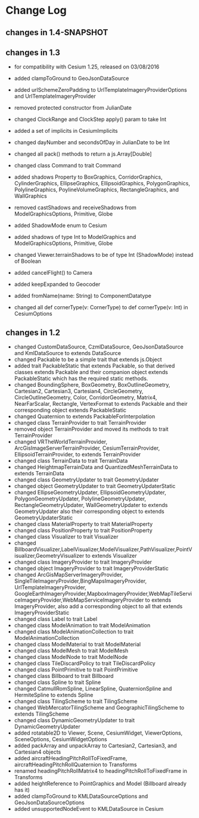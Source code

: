 Change Log
==========

## changes in 1.4-SNAPSHOT


## changes in 1.3
* for compatibility with Cesium 1.25, released on 03/08/2016

* added clampToGround to GeoJsonDataSource
* added urlSchemeZeroPadding to UrlTemplateImageryProviderOptions and UrlTemplateImageryProvider
* removed protected constructor from JulianDate
* changed ClockRange and ClockStep apply() param to take Int
* added a set of implicits in CesiumImplicits
* changed dayNumber and secondsOfDay in JulianDate to be Int
* changed all pack() methods to return a js.Array[Double]  
* changed class Command to trait Command

* added shadows Property to BoxGraphics, CorridorGraphics, CylinderGraphics, EllipseGraphics, 
EllipsoidGraphics, PolygonGraphics, PolylineGraphics, 
PoylineVolumeGraphics, RectangleGraphics, and WallGraphics

* removed castShadows and receiveShadows from ModelGraphicsOptions, Primitive, Globe
* added ShadowMode enum to Cesium
* added shadows of type Int to ModelGraphics and ModelGraphicsOptions, Primitive, Globe
* changed Viewer.terrainShadows to be of type Int (ShadowMode) instead of Boolean
* added cancelFlight() to Camera
* added keepExpanded to Geocoder
* added fromName(name: String) to ComponentDatatype
* changed all def cornerType(v: CornerType) to def cornerType(v: Int) in CesiumOptions


## changes in 1.2

* changed CustomDataSource, CzmlDataSource, GeoJsonDataSource and KmlDataSource to extends DataSource
* changed Packable to be a simple trait that extends js.Object
* added trait PackableStatic that extends Packable, so that derived classes extends Packable and
their companion object extends PackableStatic which has the required static methods.
* changed BoundingSphere, BoxGeometry, BoxOutlineGeometry, Cartesian2, Cartesian3, Cartesian4, CircleGeometry,
CircleOutlineGeometry, Color, CorridorGeometry, Matrix4, NearFarScalar, Rectangle,
VertexFormat to extends Packable and their corresponding object extends PackableStatic
* changed Quaternion to extends PackableForInterpolation
* changed class TerrainProvider to trait TerrainProvider
* removed object TerrainProvider and moved its methods to trait TerrainProvider
* changed VRTheWorldTerrainProvider, ArcGisImageServerTerrainProvider, CesiumTerrainProvider, EllipsoidTerrainProvider,
to extends TerrainProvider
* changed class TerrainData to trait TerrainData
* changed HeightmapTerrainData and QuantizedMeshTerrainData to extends TerrainData
* changed class GeometryUpdater to trait GeometryUpdater
* changed object GeometryUpdater to trait GeometryUpdaterStatic
* changed EllipseGeometryUpdater, EllipsoidGeometryUpdater, PolygonGeometryUpdater,
PolylineGeometryUpdater, RectangleGeometryUpdater, WallGeometryUpdater to extends GeometryUpdater
also their corresponding object to extends GeometryUpdaterStatic
* changed class MaterialProperty to trait MaterialProperty
* changed class PositionProperty to trait PositionProperty
* changed class Visualizer to trait Visualizer
* changed BillboardVisualizer,LabelVisualizer,ModelVisualizer,PathVisualizer,PointVisualizer,GeometryVisualizer
to extends Visualizer
* changed class ImageryProvider to trait ImageryProvider
* changed object ImageryProvider to trait ImageryProviderStatic
* changed ArcGisMapServerImageryProvider, SingleTileImageryProvider,BingMapsImageryProvider, UrlTemplateImageryProvider,
GoogleEarthImageryProvider,MapboxImageryProvider,WebMapTileServiceImageryProvider,WebMapServiceImageryProvider
to extends ImageryProvider, also add a corresponding object to all that extends ImageryProviderStatic
* changed class Label to trait Label
* changed class ModelAnimation to trait ModelAnimation
* changed class ModelAnimationCollection to trait ModelAnimationCollection
* changed class ModelMaterial to trait ModelMaterial
* changed class ModelMesh to trait ModelMesh
* changed class ModelNode to trait ModelNode
* changed class TileDiscardPolicy to trait TileDiscardPolicy
* changed class PointPrimitive to trait PointPrimitive
* changed class Billboard to trait Billboard
* changed class Spline to trait Spline
* changed CatmullRomSpline, LinearSpline, QuaternionSpline and HermiteSpline to extends Spline
* changed class TilingScheme to trait TilingScheme
* changed WebMercatorTilingScheme and GeographicTilingScheme to extends TilingScheme
* changed class DynamicGeometryUpdater to trait DynamicGeometryUpdater
* added rotatable2D to Viewer, Scene, CesiumWidget, ViewerOptions, SceneOptions, CesiumWidgetOptions
* added packArray and unpackArray to Cartesian2, Cartesian3, and Cartesian4 objects
* added aircraftHeadingPitchRollToFixedFrame, aircraftHeadingPitchRollQuaternion to Transforms
* renamed headingPitchRollMatrix4 to headingPitchRollToFixedFrame in Transforms
* added heightReference to PointGraphics and Model (Billboard already has it)
* added clampToGround to KMLDataSourceOptions and GeoJsonDataSourceOptions 
* added unsupportedNodeEvent to KMLDataSource in Cesium